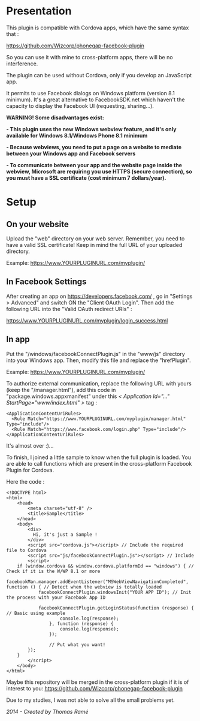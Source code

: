 Presentation
===============================

This plugin is compatible with Cordova apps, which have the same syntax that :

https://github.com/Wizcorp/phonegap-facebook-plugin

So you can use it with mine to cross-platform apps, there will be no interference.

The plugin can be used without Cordova, only if you develop an JavaScript app.

It permits to use Facebook dialogs on Windows platform (version 8.1 minimum). It's a great alternative to FacebookSDK.net which haven't the capacity to display the Facebook UI (requesting, sharing...).

**WARNING! Some disadvantages exist:**


**- This plugin uses the new Windows webview feature, and it's only available for Windows 8.1/Windows Phone 8.1 minimum**

**- Because webviews, you need to put a page on a website to mediate between your Windows app and Facebook servers**

**- To communicate between your app and the website page inside the webview, Microsoft are requiring you use HTTPS (secure connection), so you must have a SSL certificate (cost minimum 7 dollars/year).**

Setup
===============================

## On your website

Upload the "web" directory on your web server. Remember, you need to have a valid SSL certificate! Keep in mind the full URL of your uploaded directory.

Example: https://www.YOURPLUGINURL.com/myplugin/

## In Facebook Settings

After creating an app on https://developers.facebook.com/ , go in "Settings > Advanced" and switch ON the "Client OAuth Login". Then add the following URL into the "Valid OAuth redirect URIs" :

https://www.YOURPLUGINURL.com/myplugin/login_success.html


## In app

Put the "/windows/facebookConnectPlugin.js" in the "www/js" directory into your Windows app. Then, modify this file and replace the "hrefPlugin".

Example: https://www.YOURPLUGINURL.com/myplugin/

To authorize external communication, replace the following URL with yours (keep the "/manager.html"), add this code in "package.windows.appxmanifest" under this *< Application Id="..." StartPage="www/index.html" >* tag :
```
<ApplicationContentUriRules>
  <Rule Match="https://www.YOURPLUGINURL.com/myplugin/manager.html" Type="include"/>
  <Rule Match="https://www.facebook.com/login.php" Type="include"/>
</ApplicationContentUriRules>
```

It's almost over :)...

To finish, I joined a little sample to know when the full plugin is loaded. You are able to call functions which are present in the cross-platform Facebook Plugin for Cordova.

Here the code :

```
<!DOCTYPE html>
<html>
	<head>
		<meta charset="utf-8" />
		<title>Sample</title>
	</head>
	<body>
		<div>
		  Hi, it's just a Sample !
		</div>
		<script src="cordova.js"></script> // Include the required file to Cordova
		<script src="js/facebookConnectPlugin.js"></script> // Include 
		<script>
  	if (window.cordova && window.cordova.platformId == "windows") { // Check if it is the W/WP 8.1 or more
		facebookMan.manager.addEventListener("MSWebViewNavigationCompleted", function () { // Detect when the webview is totally loaded
			facebookConnectPlugin.windowsInit("YOUR APP ID"); // Init the process with your Facebook App ID

			facebookConnectPlugin.getLoginStatus(function (response) { // Basic using example
		      		console.log(response);
		      	}, function (response) {
		      		console.log(response);
		      	});
      	
      			// Put what you want!
		});
	}
		</script>
	</body>
</html>

```

Maybe this repository will be merged in the cross-platform plugin if it is of interest to you:
https://github.com/Wizcorp/phonegap-facebook-plugin

Due to my studies, I was not able to solve all the small problems yet.


*2014 - Created by Thomas Ramé*
